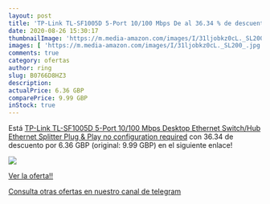 ```yaml
---
layout: post
title: 'TP-Link TL-SF1005D 5-Port 10/100 Mbps De al 36.34 % de descuento'
date: 2020-08-26 15:30:17
thumbnailImage: 'https://m.media-amazon.com/images/I/31ljobkz0cL._SL200_.jpg'
images: [ 'https://m.media-amazon.com/images/I/31ljobkz0cL._SL200_.jpg' ]
comments: true
category: ofertas
author: ring
slug: B0766D8HZ3
description:
actualPrice: 6.36 GBP
comparePrice: 9.99 GBP
inStock: true
---
```


Está [TP-Link TL-SF1005D 5-Port 10/100 Mbps Desktop Ethernet Switch/Hub  Ethernet Splitter  Plug & Play  no configuration required](https://www.amazon.com/dp/B0766D8HZ3/?tag=redken08-20) con 36.34 de descuento por 6.36 GBP (original: 9.99 GBP) en el siguiente enlace!

[![](https://m.media-amazon.com/images/I/31ljobkz0cL._SL200_.jpg)](https://www.amazon.com/dp/B0766D8HZ3/?tag=redken08-20)

[Ver la oferta!!](https://www.amazon.com/dp/B0766D8HZ3/?tag=redken08-20)

[Consulta otras ofertas en nuestro canal de telegram](https://t.me/s/ofertas25)
